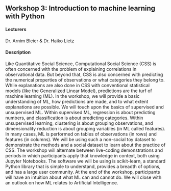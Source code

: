 ## Workshop 3: Introduction to machine learning with Python

#### Lecturers
Dr. Arnim Bleier & Dr. Haiko Lietz

#### Description
Like Quantitative Social Science, Computational Social Science (CSS) is often concerned with the problem of explaining correlations in observational data. But beyond that, CSS is also concerned with predicting the numerical properties of observations or what categories they belong to. While explanations are also done in CSS with conventional statistical models (like the Generalized Linear Model), predictions are the turf of machine learning (ML). In the workshop, we will provide a basic understanding of ML, how predictions are made, and to what extent explanations are possible. We will touch upon the basics of supervised and unsupervised ML. Within supervised ML, regression is about predicting numbers, and classification is about predicting categories. Within unsupervised learning, clustering is about grouping observations, and dimensionality reduction is about grouping variables (in ML called features). In many cases, ML is performed on tables of observations (in rows) and features (in columns). We will be using such a non-social toy dataset to demonstrate the methods and a social dataset to learn about the practice of CSS. The workshop will alternate between live-coding demonstrations and periods in which participants apply that knowledge in context, both using Jupyter Notebooks. The software we will be using is scikit-learn, a standard Python library that is simple to understand, provides a breadth of options, and has a large user community. At the end of the workshop, participants will have an intuition about what ML can and cannot do. We will close with an outlook on how ML relates to Artificial Intelligence.
